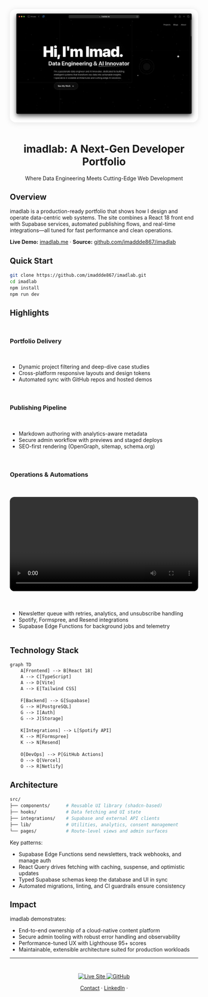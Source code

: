 <div align="center">
  <img src="https://raw.githubusercontent.com/imaddde867/imadlab/refs/heads/master/doc/Hero_section.png" alt="imadlab hero section screenshot" width="800" style="max-width:100%;border-radius:16px;box-shadow:0 2px 16px rgba(0,0,0,0.10);margin-bottom:12px;" />
  <h1>imadlab: A Next-Gen Developer Portfolio</h1>
  <p>Where Data Engineering Meets Cutting-Edge Web Development</p>
</div>

## Overview

imadlab is a production-ready portfolio that shows how I design and operate data-centric web systems. The site combines a React 18 front end with Supabase services, automated publishing flows, and real-time integrations—all tuned for fast performance and clean operations.

**Live Demo:** [imadlab.me](https://imadlab.me) · **Source:** [github.com/imaddde867/imadlab](https://github.com/imaddde867/imadlab)

## Quick Start

```bash
git clone https://github.com/imaddde867/imadlab.git
cd imadlab
npm install
npm run dev
```

## Highlights

<div style="display: grid; grid-template-columns: repeat(auto-fit, minmax(300px, 1fr)); gap: 20px; margin: 30px 0;">

### Portfolio Delivery
- Dynamic project filtering and deep-dive case studies
- Cross-platform responsive layouts and design tokens
- Automated sync with GitHub repos and hosted demos

### Publishing Pipeline
- Markdown authoring with analytics-aware metadata
- Secure admin workflow with previews and staged deploys
- SEO-first rendering (OpenGraph, sitemap, schema.org)

### Operations & Automations
<video src="https://raw.githubusercontent.com/imaddde867/imadlab/master/doc/admin_demo.mov" controls width="100%" style="border-radius:12px;"></video>

- Newsletter queue with retries, analytics, and unsubscribe handling
- Spotify, Formspree, and Resend integrations
- Supabase Edge Functions for background jobs and telemetry
</div>

## Technology Stack

```mermaid
graph TD
    A[Frontend] --> B[React 18]
    A --> C[TypeScript]
    A --> D[Vite]
    A --> E[Tailwind CSS]
    
    F[Backend] --> G[Supabase]
    G --> H[PostgreSQL]
    G --> I[Auth]
    G --> J[Storage]
    
    K[Integrations] --> L[Spotify API]
    K --> M[Formspree]
    K --> N[Resend]
    
    O[DevOps] --> P[GitHub Actions]
    O --> Q[Vercel]
    O --> R[Netlify]
```

## Architecture

```bash
src/
├── components/      # Reusable UI library (shadcn-based)
├── hooks/           # Data fetching and UI state
├── integrations/    # Supabase and external API clients
├── lib/             # Utilities, analytics, consent management
└── pages/           # Route-level views and admin surfaces
```

Key patterns:

- Supabase Edge Functions send newsletters, track webhooks, and manage auth
- React Query drives fetching with caching, suspense, and optimistic updates
- Typed Supabase schemas keep the database and UI in sync
- Automated migrations, linting, and CI guardrails ensure consistency

## Impact

imadlab demonstrates:

- End-to-end ownership of a cloud-native content platform
- Secure admin tooling with robust error handling and observability
- Performance-tuned UX with Lighthouse 95+ scores
- Maintainable, extensible architecture suited for production workloads

---

<div align="center" style="margin-top: 40px;">
  <a href="https://imadlab.me">
    <img src="https://img.shields.io/badge/Visit_Live_Site-000000?style=for-the-badge&logo=vercel&logoColor=white" alt="Live Site">
  </a>
  <a href="https://github.com/imaddde867/imadlab">
    <img src="https://img.shields.io/badge/View_Source_Code-181717?style=for-the-badge&logo=github&logoColor=white" alt="GitHub">
  </a>
</div>

<p align="center">
  <a href="https://imadlab.me#contact">Contact</a> ·
  <a href="https://www.linkedin.com/in/imad-eddine-elmouss/">LinkedIn</a> ·
</p>

